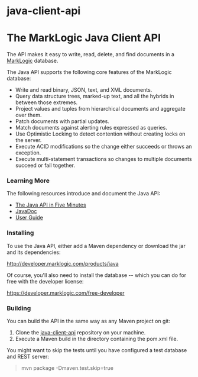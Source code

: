 java-client-api
===============

# The MarkLogic Java Client API

The API makes it easy to write, read, delete, and find documents
in a [MarkLogic](http://developer.marklogic.com/) database.

The Java API supports the following core features of the MarkLogic database:

*  Write and read binary, JSON, text, and XML documents.
*  Query data structure trees, marked-up text, and all the hybrids in between those extremes.
*  Project values and tuples from hierarchical documents and aggregate over them.
*  Patch documents with partial updates.
*  Match documents against alerting rules expressed as queries. 
*  Use Optimistic Locking to detect contention without creating locks on the server.
*  Execute ACID modifications so the change either succeeds or throws an exception.
*  Execute multi-statement transactions so changes to multiple documents succeed or fail together.

### Learning More

The following resources introduce and document the Java API:

* [The Java API in Five Minutes](http://developer.marklogic.com/try/java/index)
* [JavaDoc](http://docs.marklogic.com/guide/java)
* [User Guide](http://docs.marklogic.com/javadoc/client/index.html)

### Installing

To use the Java API, either add a Maven dependency or download the jar and its dependencies:

http://developer.marklogic.com/products/java

Of course, you'll also need to install the database -- which you can do for free with
the developer license:

https://developer.marklogic.com/free-developer

### Building

You can build the API in the same way as any Maven project on git:

1. Clone the [java-client-api](https://github.com/marklogic/java-client-api) repository on your machine.
2. Execute a Maven build in the directory containing the pom.xml file.  

You might want to skip the tests until you have configured a test database and REST server:

> mvn package -Dmaven.test.skip=true

